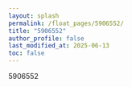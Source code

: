 ```yaml
---
layout: splash
permalink: /float_pages/5906552/
title: "5906552"
author_profile: false
last_modified_at: 2025-06-13
toc: false
---
```

 
5906552

